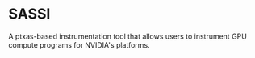 # SASSI
A ptxas-based instrumentation tool that allows users to instrument GPU compute programs for NVIDIA's platforms.

